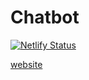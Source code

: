 # Chatbot

[![Netlify Status](https://api.netlify.com/api/v1/badges/9cba7899-cda7-4389-b1ae-9d248504983f/deploy-status)](https://app.netlify.com/sites/iridescent-chaja-55bf69/deploys)

[website](https://iridescent-chaja-55bf69.netlify.app)
